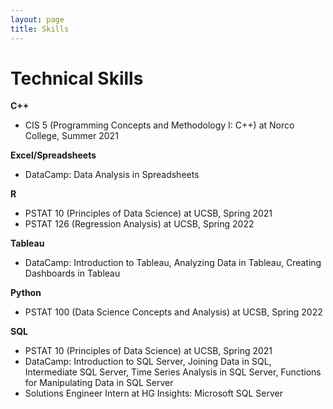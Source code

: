 ```yaml
---
layout: page
title: Skills
---
```

# Technical Skills  

**C++**  
- CIS 5 (Programming Concepts and Methodology I: C++) at Norco College, Summer 2021  

**Excel/Spreadsheets**
- DataCamp: Data Analysis in Spreadsheets  

**R**  
- PSTAT 10 (Principles of Data Science) at UCSB, Spring 2021  
- PSTAT 126 (Regression Analysis) at UCSB, Spring 2022  

**Tableau**  
- DataCamp: Introduction to Tableau, Analyzing Data in Tableau, Creating Dashboards in Tableau   
 
**Python**  
- PSTAT 100 (Data Science Concepts and Analysis) at UCSB, Spring 2022  

**SQL**  
- PSTAT 10 (Principles of Data Science) at UCSB, Spring 2021  
- DataCamp: Introduction to SQL Server, Joining Data in SQL, Intermediate SQL Server, Time Series Analysis in SQL Server, Functions for Manipulating Data in SQL Server
- Solutions Engineer Intern at HG Insights: Microsoft SQL Server

